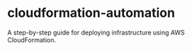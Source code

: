 # cloudformation-automation
A step-by-step guide for deploying infrastructure using AWS CloudFormation.
